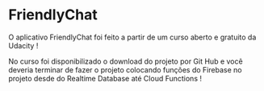 # FriendlyChat
O aplicativo FriendlyChat foi feito a partir de um curso aberto e gratuito da Udacity !

No curso foi disponibilizado o download do projeto por Git Hub e você deveria terminar de fazer o projeto colocando funções do Firebase no projeto desde do Realtime Database até Cloud Functions !
